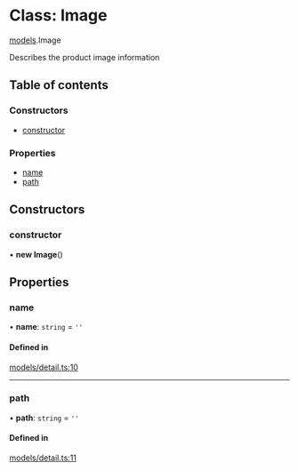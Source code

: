 # Class: Image

[models](../wiki/models).Image

Describes the product image information

## Table of contents

### Constructors

- [constructor](../wiki/models.Image#constructor)

### Properties

- [name](../wiki/models.Image#name)
- [path](../wiki/models.Image#path)

## Constructors

### constructor

• **new Image**()

## Properties

### name

• **name**: `string` = `''`

#### Defined in

[models/detail.ts:10](https://gitlab.com/baliganikhil/blackmirror-sdk/-/blob/349365c/src/models/detail.ts#L10)

___

### path

• **path**: `string` = `''`

#### Defined in

[models/detail.ts:11](https://gitlab.com/baliganikhil/blackmirror-sdk/-/blob/349365c/src/models/detail.ts#L11)
